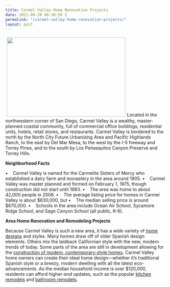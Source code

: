 ```yaml
---
title: Carmel Valley Home Renovation Projects
date: 2011-09-28 06:38:59 Z
permalink: "/carmel-valley-home-renovation-projects/"
layout: post
---
```


<img class="alignleft" style="margin: 5px;" src="http://www.murraylampert.com/images/gallery/outdoor/OutdoorSpacePatioWalls.jpg" alt="" width="371" height="248" />Located in the northwestern corner of San Diego, Carmel Valley is a wealthy, master-planned coastal community, full of commercial office buildings, residential units, hotels, retail stores, and restaurants. Carmel Valley is bordered to the north by the North City Future Urbanizing Area and Pacific Highlands Ranch, to the east by Del Mar Mesa, to the west by the I-5 freeway and Torrey Pines, and to the south by Los Peñasquitos Canyon Preserve and Torrey Hills.

<strong>Neighborhood Facts</strong>

•    Carmel Valley is named for the Carmelite Sisters of Mercy who established a dairy farm and monastery in the area around 1905.
•    Carmel Valley was master planned and formed on February 1, 1975, though construction did not start until 1983.
•    The area was home to about 42,000 people in 2006.
•    The average listing price for homes in Carmel Valley is about $830,000, but
•    The median selling price is around $670,000.
•    Schools in the area include Ocean Air School, Sycamore Ridge School, and Sage Canyon School (all public, K-6).

<strong>Area Home Renovation and Remodeling Projects</strong>

Because Carmel Valley is such a new area, it has a wide variety of <a href="http://www.murraylampert.com/san-diego-home-design-services/">home designs</a> and styles. Many homes draw off of older Spanish design elements. Others mix the laidback Californian style with the new, modern trends of today. Some parts of the area are still in development allowing for the <a href="http://www.murraylampert.com/san-diego-design-build-contractors/">construction of modern, contemporary-style homes</a>. Carmel Valley home owners can create their ideal home design—whether it’s traditional Spanish style or a breezy, modern dwelling with all the latest eco-advancements. As the median household income is over $120,000, residents can afford higher-end updates, such as the popular <a href="http://www.murraylampert.com/san-diego-kitchen-remodeling-services/">kitchen remodels</a> and <a href="http://www.murraylampert.com/san-diego-bathroom-remodeling-services/">bathroom remodels</a>.
